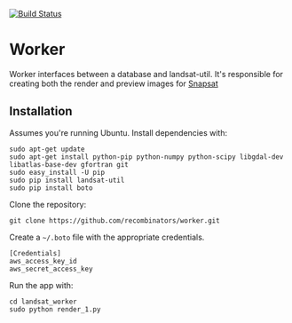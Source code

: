[![Build Status](https://travis-ci.org/recombinators/landsat_worker.svg?branch=develop)](https://travis-ci.org/recombinators/landsat_worker)

Worker
======

Worker interfaces between a database and landsat-util. It's responsible for creating both the render and preview images for [Snapsat](https://github.com/recombinators/snapsat)

Installation
------------

Assumes you're running Ubuntu. Install dependencies with:
```
sudo apt-get update
sudo apt-get install python-pip python-numpy python-scipy libgdal-dev libatlas-base-dev gfortran git
sudo easy_install -U pip
sudo pip install landsat-util
sudo pip install boto
```

Clone the repository:
```
git clone https://github.com/recombinators/worker.git
```

Create a `~/.boto` file with the appropriate credentials.
```
[Credentials]
aws_access_key_id
aws_secret_access_key
```

Run the app with:
```
cd landsat_worker
sudo python render_1.py
```

